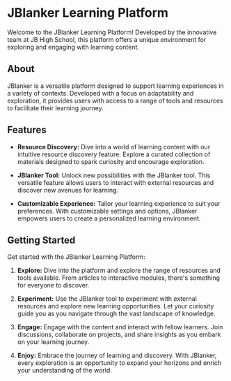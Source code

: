 # JBlanker Learning Platform

Welcome to the JBlanker Learning Platform! Developed by the innovative team at JB High School, this platform offers a unique environment for exploring and engaging with learning content.

## About

JBlanker is a versatile platform designed to support learning experiences in a variety of contexts. Developed with a focus on adaptability and exploration, it provides users with access to a range of tools and resources to facilitate their learning journey.

## Features

- **Resource Discovery:** Dive into a world of learning content with our intuitive resource discovery feature. Explore a curated collection of materials designed to spark curiosity and encourage exploration.

- **JBlanker Tool:** Unlock new possibilities with the JBlanker tool. This versatile feature allows users to interact with external resources and discover new avenues for learning.

- **Customizable Experience:** Tailor your learning experience to suit your preferences. With customizable settings and options, JBlanker empowers users to create a personalized learning environment.

## Getting Started

Get started with the JBlanker Learning Platform:

1. **Explore:** Dive into the platform and explore the range of resources and tools available. From articles to interactive modules, there's something for everyone to discover.

2. **Experiment:** Use the JBlanker tool to experiment with external resources and explore new learning opportunities. Let your curiosity guide you as you navigate through the vast landscape of knowledge.

3. **Engage:** Engage with the content and interact with fellow learners. Join discussions, collaborate on projects, and share insights as you embark on your learning journey.

4. **Enjoy:** Embrace the journey of learning and discovery. With JBlanker, every exploration is an opportunity to expand your horizons and enrich your understanding of the world.
